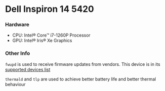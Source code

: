 # Dell Inspiron 14 5420

### Hardware
- CPU: Intel® Core™ i7-1260P Processor
- GPU: Intel® Iris® Xe Graphics

### Other Info
`fwupd` is used to receive firmware updates from vendors. This device is in its [supported devices list](https://fwupd.org/lvfs/devices/)

`thermald` and `tlp` are used to achieve better battery life and better thermal behaviour

